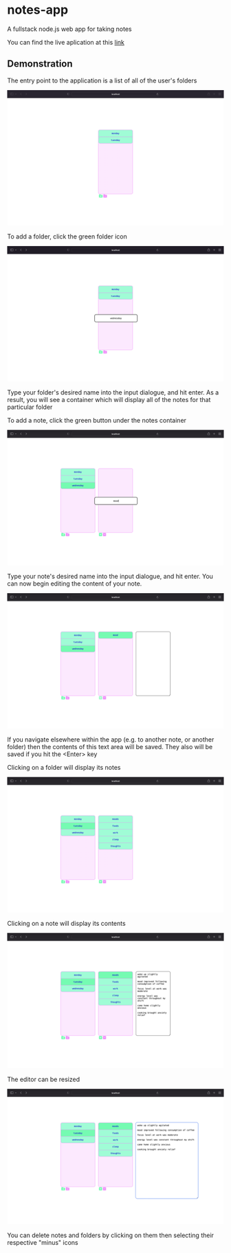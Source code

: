 # notes-app
A fullstack node.js web app for taking notes

You can find the live aplication at this [link](https://notes-app-api-service.onrender.com)

## Demonstration
The entry point to the application is a list of all of the user's folders

![the first view that the user sees when accessing the app](/demo-images/entry_point.png)

To add a folder, click the green folder icon

![the input dialogue for entering the name of a new folder](/demo-images/enter_folder_name.png)

Type your folder's desired name into the input dialogue, and hit enter. As a result, you will see a container which will display all of the notes for that particular folder

To add a note, click the green button under the notes container

![the input dialogue for entering the name of a new note](/demo-images/enter_note_name.png)

Type your note's desired name into the input dialogue, and hit enter.
You can now begin editing the content of your note.

![the text area for editing the content of a note. it's blank in this case](/demo-images/begin_typing.png)

If you navigate elsewhere within the app (e.g. to another note, or another folder) then the contents of this text area will be saved.
They also will be saved if you hit the \<Enter\> key

Clicking on a folder will display its notes

![the contents of a folder (a list of notes)](/demo-images/folder.png)

Clicking on a note will display its contents

![the contents of a note (in a text area)](/demo-images/note.png)

The editor can be resized

![the contents of a note, but the text area is larger this time](/demo-images/content_resized.png)

You can delete notes and folders by clicking on them then selecting their respective "minus" icons










